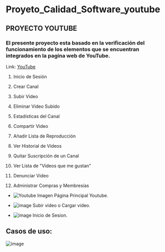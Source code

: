# Proyeto_Calidad_Software_youtube

## PROYECTO YOUTUBE

### El presente proyecto esta basado en la verificación del funcionamiento de los elementos que se encuentran integrados en la pagina web de YouTube.

Link: [YouTube](https://www.youtube.com/)

1. Inicio de Sesión

2. Crear Canal

3. Subir Video

4. Eliminar Video Subido

5. Estadísticas del Canal

6. Compartir Video

7. Añadir Lista de Reproducción

8. Ver Historial de Videos

9. Quitar Suscripción de un Canal

10. Ver Lista de "Videos que me gustan"

11. Denunciar Video 

12. Administrar Compras y Membresías

- ![Youtube](https://user-images.githubusercontent.com/81272105/137568942-3d6e2f0c-5ce2-48d2-9693-05b10de64c02.JPG)
Imagen Página Principal Youtube.

- ![image](https://user-images.githubusercontent.com/81272105/137569018-e028b140-7c58-4c59-a84d-eb274b84c750.png)
Subir video o Cargar video.

- ![image](https://user-images.githubusercontent.com/81272105/137569076-46ba6274-aad1-4a4c-9702-036007365a4c.png)
Inicio de Sesion.


## Casos de uso:
![image](https://user-images.githubusercontent.com/92272211/138010403-f598e210-538c-46fb-8113-7cc35f23a63d.png)
